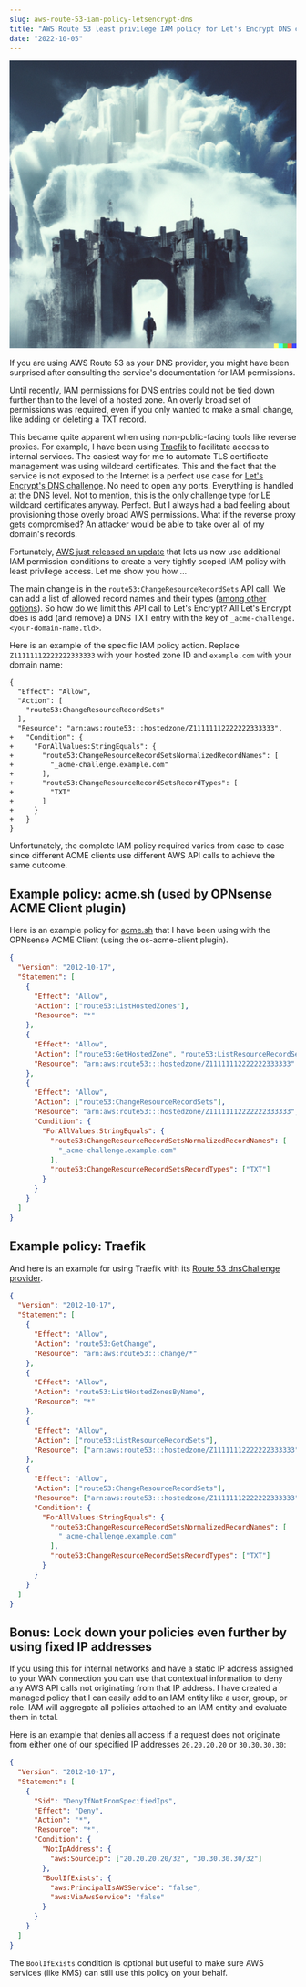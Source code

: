 ```yaml
---
slug: aws-route-53-iam-policy-letsencrypt-dns
title: "AWS Route 53 least privilege IAM policy for Let's Encrypt DNS challenge"
date: "2022-10-05"
---
```


![A person entering a gate to a huge castle in the cloud](./illustration-dalle2.png)

If you are using AWS Route 53 as your DNS provider, you might have been surprised after consulting the service's documentation for IAM permissions.

Until recently, IAM permissions for DNS entries could not be tied down further than to the level of a hosted zone. An overly broad set of permissions was required, even if you only wanted to make a small change, like adding or deleting a TXT record.

This became quite apparent when using non-public-facing tools like reverse proxies. For example, I have been using [Traefik](https://traefik.io/) to facilitate access to internal services. The easiest way for me to automate TLS certificate management was using wildcard certificates. This and the fact that the service is not exposed to the Internet is a perfect use case for [Let's Encrypt's DNS challenge](https://letsencrypt.org/docs/challenge-types/#dns-01-challenge). No need to open any ports. Everything is handled at the DNS level. Not to mention, this is the only challenge type for LE wildcard certificates anyway. Perfect. But I always had a bad feeling about provisioning those overly broad AWS permissions. What if the reverse proxy gets compromised? An attacker would be able to take over all of my domain's records.

Fortunately, [AWS just released an update](https://aws.amazon.com/about-aws/whats-new/2022/09/amazon-route-53-support-dns-resource-record-set-permissions/) that lets us now use additional IAM permission conditions to create a very tightly scoped IAM policy with least privilege access. Let me show you how …

The main change is in the `route53:ChangeResourceRecordSets` API call. We can add a list of allowed record names and their types ([among other options](https://docs.aws.amazon.com/Route53/latest/DeveloperGuide/specifying-rrset-conditions.html)). So how do we limit this API call to Let's Encrypt? All Let's Encrypt does is add (and remove) a DNS TXT entry with the key of `_acme-challenge.<your-domain-name.tld>`.

Here is an example of the specific IAM policy action. Replace `Z11111112222222333333` with your hosted zone ID and `example.com` with your domain name:

```json{diff}
{
  "Effect": "Allow",
  "Action": [
    "route53:ChangeResourceRecordSets"
  ],
  "Resource": "arn:aws:route53:::hostedzone/Z11111112222222333333",
+   "Condition": {
+     "ForAllValues:StringEquals": {
+       "route53:ChangeResourceRecordSetsNormalizedRecordNames": [
+         "_acme-challenge.example.com"
+       ],
+       "route53:ChangeResourceRecordSetsRecordTypes": [
+         "TXT"
+       ]
+     }
+   }
}
```

Unfortunately, the complete IAM policy required varies from case to case since different ACME clients use different AWS API calls to achieve the same outcome.

## Example policy: acme.sh (used by OPNsense ACME Client plugin)

Here is an example policy for [acme.sh](https://github.com/acmesh-official/acme.sh) that I have been using with the OPNsense ACME Client (using the os-acme-client plugin).

```json
{
  "Version": "2012-10-17",
  "Statement": [
    {
      "Effect": "Allow",
      "Action": ["route53:ListHostedZones"],
      "Resource": "*"
    },
    {
      "Effect": "Allow",
      "Action": ["route53:GetHostedZone", "route53:ListResourceRecordSets"],
      "Resource": "arn:aws:route53:::hostedzone/Z11111112222222333333"
    },
    {
      "Effect": "Allow",
      "Action": ["route53:ChangeResourceRecordSets"],
      "Resource": "arn:aws:route53:::hostedzone/Z11111112222222333333",
      "Condition": {
        "ForAllValues:StringEquals": {
          "route53:ChangeResourceRecordSetsNormalizedRecordNames": [
            "_acme-challenge.example.com"
          ],
          "route53:ChangeResourceRecordSetsRecordTypes": ["TXT"]
        }
      }
    }
  ]
}
```

## Example policy: Traefik

And here is an example for using Traefik with its [Route 53 dnsChallenge provider](https://go-acme.github.io/lego/dns/route53/).

```json
{
  "Version": "2012-10-17",
  "Statement": [
    {
      "Effect": "Allow",
      "Action": "route53:GetChange",
      "Resource": "arn:aws:route53:::change/*"
    },
    {
      "Effect": "Allow",
      "Action": "route53:ListHostedZonesByName",
      "Resource": "*"
    },
    {
      "Effect": "Allow",
      "Action": ["route53:ListResourceRecordSets"],
      "Resource": ["arn:aws:route53:::hostedzone/Z11111112222222333333"]
    },
    {
      "Effect": "Allow",
      "Action": ["route53:ChangeResourceRecordSets"],
      "Resource": ["arn:aws:route53:::hostedzone/Z11111112222222333333"],
      "Condition": {
        "ForAllValues:StringEquals": {
          "route53:ChangeResourceRecordSetsNormalizedRecordNames": [
            "_acme-challenge.example.com"
          ],
          "route53:ChangeResourceRecordSetsRecordTypes": ["TXT"]
        }
      }
    }
  ]
}
```

## Bonus: Lock down your policies even further by using fixed IP addresses

If you using this for internal networks and have a static IP address assigned to your WAN connection you can use that contextual information to deny any AWS API calls not originating from that IP address. I have created a managed policy that I can easily add to an IAM entity like a user, group, or role. IAM will aggregate all policies attached to an IAM entity and evaluate them in total.

Here is an example that denies all access if a request does not originate from either one of our specified IP addresses `20.20.20.20` or `30.30.30.30`:

```json
{
  "Version": "2012-10-17",
  "Statement": [
    {
      "Sid": "DenyIfNotFromSpecifiedIps",
      "Effect": "Deny",
      "Action": "*",
      "Resource": "*",
      "Condition": {
        "NotIpAddress": {
          "aws:SourceIp": ["20.20.20.20/32", "30.30.30.30/32"]
        },
        "BoolIfExists": {
          "aws:PrincipalIsAWSService": "false",
          "aws:ViaAwsService": "false"
        }
      }
    }
  ]
}
```

The `BoolIfExists` condition is optional but useful to make sure AWS services (like KMS) can still use this policy on your behalf.
